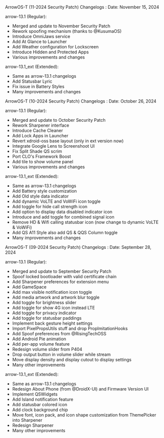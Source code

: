 ArrowOS-T (11-2024 Security Patch) Changelogs :
Date: November 15, 2024

arrow-13.1 (Regular):
- Merged and update to November Security Patch
- Rework spoofing mechanism (thanks to @KusumaOS)
- Introduce OmniJaws service
- Add At Glance to Launcher
- Add Weather configuration for Lockscreen
- Introduce Hidden and Protected Apps
- Various improvements and changes

arrow-13.1_ext (Extended):
- Same as arrow-13.1 changelogs
- Add Statusbar Lyric
- Fix issue in Battery Styles
- Many improvements and changes



ArrowOS-T (10-2024 Security Patch) Changelogs :
Date: October 26, 2024

arrow-13.1 (Regular):
- Merged and update to October Security Patch
- Rework Sharpener interface
- Introduce Cache Cleaner
- Add Lock Apps in Launcher
- Revert xdroid-oss base layout (only in ext version now)
- Integrate Google Lens to Screenshoot UI
- Fix Split Shade QS scrim
- Port CLO's Framework Boost
- Add tile to show volume panel
- Various improvements and changes

arrow-13.1_ext (Extended):
- Same as arrow-13.1 changelogs
- Add Battery style customization
- Add Old style data indicator
- Add dynamic VoLTE and VoWiFi icon toggle
- Add toggle for hide call strength icon
- Add option to display data disabled indicator icon
- Introduce and add toggle for combined signal icon
- Remove HD & Wifi calling statusbar icon (now change to dynamic VoLTE & VoWiFi)
- Add QS A11 Style also add QS & QQS Column toggle
- Many improvements and changes



ArrowOS-T (09-2024 Security Patch) Changelogs :
Date: September 28, 2024

arrow-13.1 (Regular):
- Merged and update to September Security Patch
- Spoof locked bootloader with valid certificate chain
- Add Sharpener preferences for extension menu
- Add GameSpace
- Add max visible notification icon toggle
- Add media artwork and artwork blur toggle
- Add toggle for brightness slider
- Add toggle for show 4G icon instead LTE
- Add toggle for privacy indicator
- Add toggle for statusbar paddings
- Implement back gesture height settings
- Import PixelPropsUtils stuff and drop PropImitationHooks
- Add Spoof preferences from @RisingTechOSS
- Add Android Pie animation
- Add per-app volume feature
- Redesign volume slider from P404
- Drop output button in volume slider while stream
- Move display density and display cutout to display settings
- Many other improvements

arrow-13.1_ext (Extended):
- Same as arrow-13.1 changelogs
- Redesign About Phone (from @DroidX-UI) and Firmware Version UI
- Implement QSWidgets
- Add Island notification feature
- Add statusbar colored icon
- Add clock background chip
- Move font, icon pack, and icon shape customization from ThemePicker into Sharpener
- Redesign Sharpener
- Many other improvements
